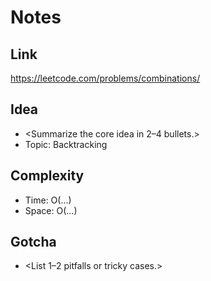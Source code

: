 # Notes

## Link
https://leetcode.com/problems/combinations/

## Idea
- <Summarize the core idea in 2–4 bullets.>
- Topic: Backtracking

## Complexity
- Time: O(...)
- Space: O(...)

## Gotcha
- <List 1–2 pitfalls or tricky cases.>
